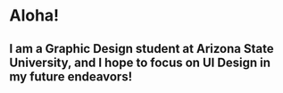 # Aloha!
## I am a Graphic Design student at Arizona State University, and I hope to focus on UI Design in my future endeavors!